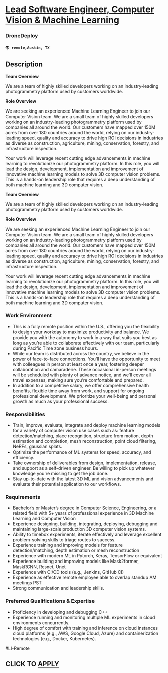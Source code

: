# [Lead Software Engineer, Computer Vision & Machine Learning](https://www.remotewlb.com/apply/lead-software-engineer-computer-vision-machine-learning)  
### DroneDeploy  
#### `🌎 remote,Austin, TX`  

## Description

 **Team Overview**

We are a team of highly skilled developers working on an industry-leading photogrammetry platform used by customers worldwide.

  

**Role Overview**

We are seeking an experienced Machine Learning Engineer to join our Computer Vision team. We are a small team of highly skilled developers working on an industry-leading photogrammetry platform used by companies all around the world. Our customers have mapped over 150M acres from over 180 countries around the world, relying on our industry-leading speed, quality and accuracy to drive high ROI decisions in industries as diverse as construction, agriculture, mining, conservation, forestry, and infrastructure inspection.

  

Your work will leverage recent cutting edge advancements in machine learning to revolutionize our photogrammetry platform. In this role, you will lead the design, development, implementation and improvement of innovative machine learning models to solve 3D computer vision problems. This is a hands-on leadership role that requires a deep understanding of both machine learning and 3D computer vision.

  

 **Team Overview**

We are a team of highly skilled developers working on an industry-leading photogrammetry platform used by customers worldwide.

  

**Role Overview**

We are seeking an experienced Machine Learning Engineer to join our Computer Vision team. We are a small team of highly skilled developers working on an industry-leading photogrammetry platform used by companies all around the world. Our customers have mapped over 150M acres from over 180 countries around the world, relying on our industry-leading speed, quality and accuracy to drive high ROI decisions in industries as diverse as construction, agriculture, mining, conservation, forestry, and infrastructure inspection.

  

Your work will leverage recent cutting edge advancements in machine learning to revolutionize our photogrammetry platform. In this role, you will lead the design, development, implementation and improvement of innovative machine learning models to solve 3D computer vision problems. This is a hands-on leadership role that requires a deep understanding of both machine learning and 3D computer vision.

  

### Work Environment

* This is a fully remote position within the U.S., offering you the flexibility to design your workday to maximize productivity and balance. We provide you with the autonomy to work in a way that suits you best as long as you’re able to collaborate effectively with our team, particularly during Pacific Time zone business hours.
* While our team is distributed across the country, we believe in the power of face-to-face connections. You'll have the opportunity to meet with colleagues in person at least once a year, fostering deeper collaboration and camaraderie. These occasional in-person meetings will be scheduled with plenty of advance notice, and we'll cover all travel expenses, making sure you’re comfortable and prepared.
* In addition to a competitive salary, we offer comprehensive health benefits, flexible time away from work, and support for ongoing professional development. We prioritize your well-being and personal growth as much as your professional success.

  

### Responsibilities

* Train, improve, evaluate, integrate and deploy machine learning models for a variety of computer vision use cases such as: feature detection/matching, place recognition, structure from motion, depth estimation and completion, mesh reconstruction, point cloud filtering, NeRFs, gaussian splats.
* Optimize the performance of ML systems for speed, accuracy, and efficiency. 
* Take ownership of deliverables from design, implementation, release, and support as a self-driven engineer. Be willing to pick up whatever knowledge you're missing to get the job done.
* Stay up-to-date with the latest 3D ML and vision advancements and evaluate their potential application to our workflows.

  

  

### Requirements

* Bachelor’s or Master’s degree in Computer Science, Engineering, or a related field with 5+ years of professional experience in 3D Machine Learning and Computer Vision
* Experience designing, building, integrating, deploying, debugging and maintaining large-scale production 3D computer vision systems.
* Ability to timebox experiments, iterate effectively and leverage excellent problem-solving skills to triage routes to success.
* Experience training and improving models for feature detection/matching, depth estimation or mesh reconstruction
* Experience with modern ML in Pytorch, Keras, TensorFlow or equivalent
* Experience building and improving models like Mask2former, MaskRCNN, Resnet, Unet
* Experience with CI/CD tools (e.g., Jenkins, GitHub CI) 
* Experience as effective remote employee able to overlap standup AM meetings PST
* Strong communication and leadership skills.

  

### Preferred Qualifications & Expertise

* Proficiency in developing and debugging C++
* Experience running and monitoring multiple ML experiments in cloud environments concurrently. 
* High degree of comfort with training and inference on cloud instances cloud platforms (e.g., AWS, Google Cloud, Azure) and containerization technologies (e.g., Docker, Kubernetes).

  

#LI-Remote

  
## CLICK TO [APPLY](https://www.remotewlb.com/apply/lead-software-engineer-computer-vision-machine-learning)

